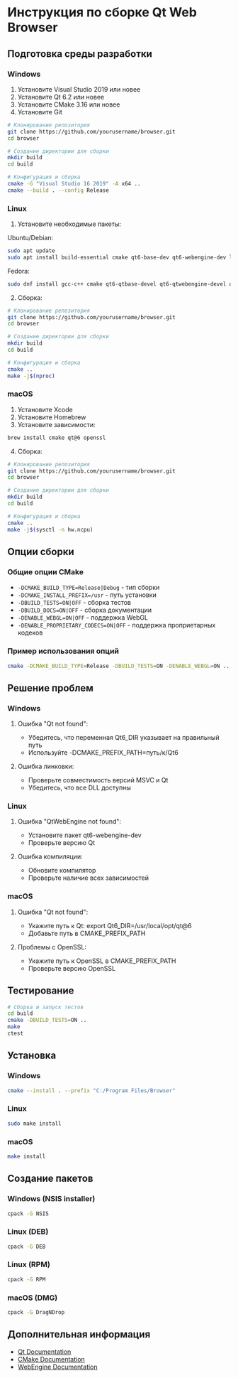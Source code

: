 # Инструкция по сборке Qt Web Browser

## Подготовка среды разработки

### Windows

1. Установите Visual Studio 2019 или новее
2. Установите Qt 6.2 или новее
3. Установите CMake 3.16 или новее
4. Установите Git

```bash
# Клонирование репозитория
git clone https://github.com/yourusername/browser.git
cd browser

# Создание директории для сборки
mkdir build
cd build

# Конфигурация и сборка
cmake -G "Visual Studio 16 2019" -A x64 ..
cmake --build . --config Release
```

### Linux

1. Установите необходимые пакеты:

Ubuntu/Debian:
```bash
sudo apt update
sudo apt install build-essential cmake qt6-base-dev qt6-webengine-dev libssl-dev
```

Fedora:
```bash
sudo dnf install gcc-c++ cmake qt6-qtbase-devel qt6-qtwebengine-devel openssl-devel
```

2. Сборка:
```bash
# Клонирование репозитория
git clone https://github.com/yourusername/browser.git
cd browser

# Создание директории для сборки
mkdir build
cd build

# Конфигурация и сборка
cmake ..
make -j$(nproc)
```

### macOS

1. Установите Xcode
2. Установите Homebrew
3. Установите зависимости:

```bash
brew install cmake qt@6 openssl
```

4. Сборка:
```bash
# Клонирование репозитория
git clone https://github.com/yourusername/browser.git
cd browser

# Создание директории для сборки
mkdir build
cd build

# Конфигурация и сборка
cmake ..
make -j$(sysctl -n hw.ncpu)
```

## Опции сборки

### Общие опции CMake

- `-DCMAKE_BUILD_TYPE=Release|Debug` - тип сборки
- `-DCMAKE_INSTALL_PREFIX=/usr` - путь установки
- `-DBUILD_TESTS=ON|OFF` - сборка тестов
- `-DBUILD_DOCS=ON|OFF` - сборка документации
- `-DENABLE_WEBGL=ON|OFF` - поддержка WebGL
- `-DENABLE_PROPRIETARY_CODECS=ON|OFF` - поддержка проприетарных кодеков

### Пример использования опций

```bash
cmake -DCMAKE_BUILD_TYPE=Release -DBUILD_TESTS=ON -DENABLE_WEBGL=ON ..
```

## Решение проблем

### Windows

1. Ошибка "Qt not found":
   - Убедитесь, что переменная Qt6_DIR указывает на правильный путь
   - Используйте -DCMAKE_PREFIX_PATH=путь/к/Qt6

2. Ошибка линковки:
   - Проверьте совместимость версий MSVC и Qt
   - Убедитесь, что все DLL доступны

### Linux

1. Ошибка "QtWebEngine not found":
   - Установите пакет qt6-webengine-dev
   - Проверьте версию Qt

2. Ошибка компиляции:
   - Обновите компилятор
   - Проверьте наличие всех зависимостей

### macOS

1. Ошибка "Qt not found":
   - Укажите путь к Qt: export Qt6_DIR=/usr/local/opt/qt@6
   - Добавьте путь в CMAKE_PREFIX_PATH

2. Проблемы с OpenSSL:
   - Укажите путь к OpenSSL в CMAKE_PREFIX_PATH
   - Проверьте версию OpenSSL

## Тестирование

```bash
# Сборка и запуск тестов
cd build
cmake -DBUILD_TESTS=ON ..
make
ctest
```

## Установка

### Windows
```bash
cmake --install . --prefix "C:/Program Files/Browser"
```

### Linux
```bash
sudo make install
```

### macOS
```bash
make install
```

## Создание пакетов

### Windows (NSIS installer)
```bash
cpack -G NSIS
```

### Linux (DEB)
```bash
cpack -G DEB
```

### Linux (RPM)
```bash
cpack -G RPM
```

### macOS (DMG)
```bash
cpack -G DragNDrop
```

## Дополнительная информация

- [Qt Documentation](https://doc.qt.io/)
- [CMake Documentation](https://cmake.org/documentation/)
- [WebEngine Documentation](https://doc.qt.io/qt-6/qtwebengine-index.html) 